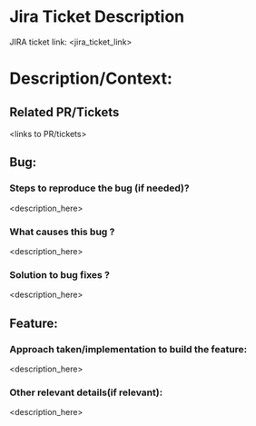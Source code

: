 # Jira Ticket Description
JIRA ticket link: <jira_ticket_link>

# Description/Context:

## Related PR/Tickets
<links to PR/tickets>

## Bug: 
### Steps to reproduce the bug (if needed)?
<description_here>

### What causes this bug ? 
<description_here>

### Solution to bug fixes ? 
<description_here>

## Feature: 
### Approach taken/implementation to build the feature: 
<description_here> 

### Other relevant details(if relevant): 
<description_here>